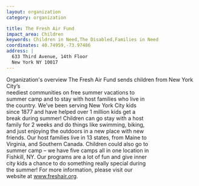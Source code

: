 ```yaml
---
layout: organization
category: organization

title: The Fresh Air Fund
impact_area: Children
keywords: Children in Need,The Disabled,Families in Need
coordinates: 40.74959,-73.97486
address: |
  633 Third Avenue, 14th Floor
  New York NY 10017
---
```

Organization's overview
The Fresh Air Fund sends children from New York City’s  
neediest communities on free summer vacations to  
summer camp and to stay with host families who live in  
the country.  We’ve been serving New York City kids  
since 1877 and have helped over 1 million kids get a  
break during summer!  Children can go stay with a host  
family for 2 weeks and do things like swimming, biking,  
and just enjoying the outdoors in a new place with new  
friends.  Our host families live in 13 states, from Maine to  
Virginia, and Southern Canada.  Children could also go to  
summer camp – we have five camps all in one location in  
Fishkill, NY.  Our programs are a lot of fun and give inner  
city kids a chance to do something really special during  
the summer!  For more information, please visit our  
website at www.freshair.org.